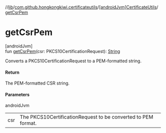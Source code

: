 //[lib](../../../index.md)/[com.github.hongkongkiwi.certificateutils](../index.md)/[[androidJvm]CertificateUtils](index.md)/[getCsrPem](get-csr-pem.md)

# getCsrPem

[androidJvm]\
fun [getCsrPem](get-csr-pem.md)(csr: PKCS10CertificationRequest): [String](https://kotlinlang.org/api/latest/jvm/stdlib/kotlin/-string/index.html)

Converts a PKCS10CertificationRequest to a PEM-formatted string.

#### Return

The PEM-formatted CSR string.

#### Parameters

androidJvm

| | |
|---|---|
| csr | The PKCS10CertificationRequest to be converted to PEM format. |

